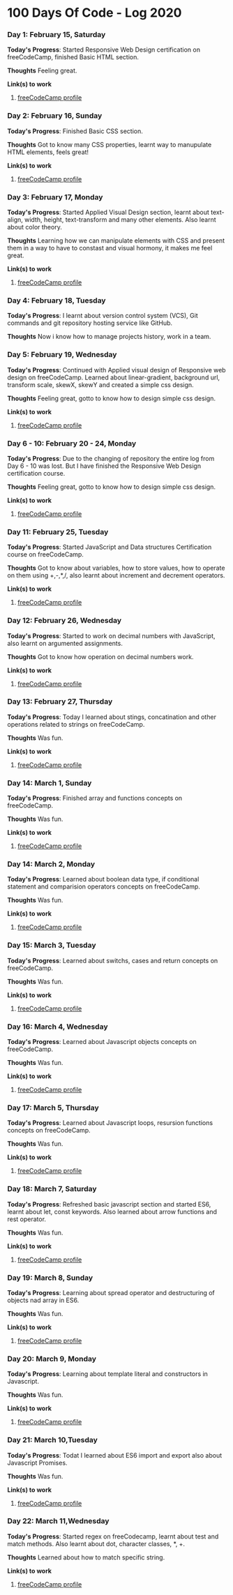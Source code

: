 # 100 Days Of Code - Log 2020

### Day 1: February 15, Saturday

**Today's Progress**: Started Responsive Web Design certification on freeCodeCamp, finished Basic HTML section.

**Thoughts** Feeling great.

**Link(s) to work**
1. [freeCodeCamp profile](https://www.freecodecamp.com/yathinbabux)

### Day 2: February 16, Sunday

**Today's Progress**: Finished Basic CSS section.

**Thoughts** Got to know many CSS properties, learnt way to manupulate HTML elements, feels great!

**Link(s) to work**
1. [freeCodeCamp profile](https://www.freecodecamp.com/yathinbabux)

### Day 3: February 17, Monday

**Today's Progress**: Started Applied Visual Design section, learnt about text-align, width, height, text-transform and many other elements. Also learnt about color theory.

**Thoughts** Learning how we can manipulate elements with CSS and present them in a way to have to constast and visual hormony, it makes me feel great.

**Link(s) to work**
1. [freeCodeCamp profile](https://www.freecodecamp.com/yathinbabux)

### Day 4: February 18, Tuesday

**Today's Progress**: I learnt about version control system (VCS), Git commands and git repository hosting service like GitHub.

**Thoughts** Now i know how to manage projects history, work in a team.

### Day 5: February 19, Wednesday

**Today's Progress**: Continued with Applied visual design of Responsive web design on freeCodeCamp. Learned about linear-gradient, background url, transform scale, skewX, skewY and created a simple css design.

**Thoughts** Feeling great, gotto to know how to design simple css design.

**Link(s) to work**
1. [freeCodeCamp profile](https://www.freecodecamp.com/yathinbabux)

### Day 6 - 10: February 20 - 24, Monday

**Today's Progress**: Due to the changing of repository the entire log from Day 6 - 10 was lost. But I have finished the Responsive Web Design certification course.

**Thoughts** Feeling great, gotto to know how to design simple css design.

**Link(s) to work**
1. [freeCodeCamp profile](https://www.freecodecamp.org/certification/yathinbabux/responsive-web-design)

### Day 11: February 25, Tuesday

**Today's Progress**: Started JavaScript and Data structures Certification course on freeCodeCamp.

**Thoughts** Got to know about variables, how to store values, how to operate on them using +,-,*,/, also learnt about increment and decrement operators.

**Link(s) to work**
1. [freeCodeCamp profile](https://www.freecodecamp.org/yathinbabux/)

### Day 12: February 26, Wednesday

**Today's Progress**: Started to work on decimal numbers with JavaScript, also learnt on argumented assignments.

**Thoughts** Got to know how operation on decimal numbers work.

**Link(s) to work**
1. [freeCodeCamp profile](https://www.freecodecamp.org/yathinbabux/)

### Day 13: February 27, Thursday

**Today's Progress**: Today I learned about stings, concatination and other operations related to strings on freeCodeCamp.

**Thoughts** Was fun.

**Link(s) to work**
1. [freeCodeCamp profile](https://www.freecodecamp.org/yathinbabux/)

### Day 14: March 1, Sunday

**Today's Progress**: Finished array and functions concepts on freeCodeCamp.

**Thoughts** Was fun.

**Link(s) to work**
1. [freeCodeCamp profile](https://www.freecodecamp.org/yathinbabux/)

### Day 14: March 2, Monday

**Today's Progress**: Learned about boolean data type, if conditional statement and comparision operators concepts on freeCodeCamp.

**Thoughts** Was fun.

**Link(s) to work**
1. [freeCodeCamp profile](https://www.freecodecamp.org/yathinbabux/)

### Day 15: March 3, Tuesday

**Today's Progress**: Learned about switchs, cases and return concepts on freeCodeCamp.

**Thoughts** Was fun.

**Link(s) to work**
1. [freeCodeCamp profile](https://www.freecodecamp.org/yathinbabux/)

### Day 16: March 4, Wednesday

**Today's Progress**: Learned about Javascript objects concepts on freeCodeCamp.

**Thoughts** Was fun.

**Link(s) to work**
1. [freeCodeCamp profile](https://www.freecodecamp.org/yathinbabux/)

### Day 17: March 5, Thursday

**Today's Progress**: Learned about Javascript loops, resursion functions concepts on freeCodeCamp.

**Thoughts** Was fun.

**Link(s) to work**
1. [freeCodeCamp profile](https://www.freecodecamp.org/yathinbabux/)

### Day 18: March 7, Saturday

**Today's Progress**: Refreshed basic javascript section and started ES6, learnt about let, const keywords. Also learned about arrow functions and rest operator.

**Thoughts** Was fun.

**Link(s) to work**
1. [freeCodeCamp profile](https://www.freecodecamp.org/yathinbabux/)

### Day 19: March 8, Sunday

**Today's Progress**: Learning about spread operator and destructuring of objects nad array in ES6.

**Thoughts** Was fun.

**Link(s) to work**
1. [freeCodeCamp profile](https://www.freecodecamp.org/yathinbabux/)

### Day 20: March 9, Monday

**Today's Progress**: Learning about template literal and constructors in Javascript.

**Thoughts** Was fun.

**Link(s) to work**
1. [freeCodeCamp profile](https://www.freecodecamp.org/yathinbabux/)

### Day 21: March 10,Tuesday

**Today's Progress**: Todat I learned about ES6 import and export also about Javascript Promises.

**Thoughts** Was fun.

**Link(s) to work**
1. [freeCodeCamp profile](https://www.freecodecamp.org/yathinbabux/)

### Day 22: March 11,Wednesday

**Today's Progress**: Started regex on freeCodecamp, learnt about test and match methods. Also learnt about dot, character classes, *, +.

**Thoughts** Learned about how to match specific string.

**Link(s) to work**
1. [freeCodeCamp profile](https://www.freecodecamp.org/yathinbabux/)
